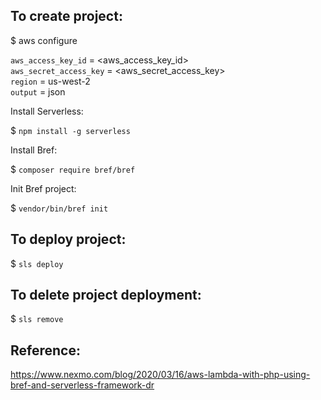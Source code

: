 ## To create project:
$ aws configure

`aws_access_key_id` = <aws_access_key_id><br>
`aws_secret_access_key` = <aws_secret_access_key><br>
`region` = us-west-2<br>
`output` = json<br>

Install Serverless:

$ `npm install -g serverless`

Install Bref:
    
$ `composer require bref/bref`

Init Bref project:

$ `vendor/bin/bref init`

## To deploy project:

$ `sls deploy`

## To delete project deployment:

$ `sls remove`

## Reference:

https://www.nexmo.com/blog/2020/03/16/aws-lambda-with-php-using-bref-and-serverless-framework-dr


